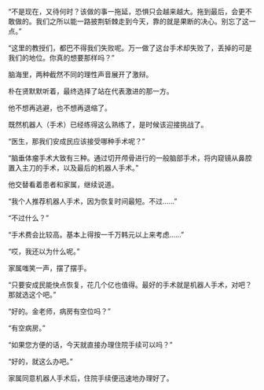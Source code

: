 “不是现在，又待何时？该做的事一拖延，恐惧只会越来越大。拖到最后，会更不敢做的。我们之所以能一路披荆斩棘走到今天，靠的就是果断的决心。别忘了这一点。”

“这里的教授们，都巴不得我们失败呢。万一做了这台手术却失败了，丢掉的可是我们的地位。你真的想要那样吗？”

脑海里，两种截然不同的理性声音展开了激辩。

朴在贤默默听着，最终选择了站在代表激进的那一方。

他不想再逃避，也不想再退缩了。

既然机器人（手术）已经练得这么熟练了，是时候该迎接挑战了。

“医生，那我们安成民应该接受哪种手术呢？”

“脑垂体瘤手术大致有三种。通过切开颅骨进行的一般脑部手术，将内窥镜从鼻腔置入主刀的手术，以及最后的机器人手术。”

他交替看着患者和家属，继续说道。

“我个人推荐机器人手术，因为恢复时间最短。不过……”

“不过什么？”

“手术费会比较高。基本上得按一千万韩元以上来考虑……”

“哎，我还以为什么呢。”

家属嗤笑一声，摆了摆手。

“只要安成民能快点恢复，花几个亿也值得。最好的手术就是机器人手术，对吧？那就选这个吧。”

“好的。金老师，病房有空位吗？”

“有空病房。”

“如果您方便的话，今天就直接办理住院手续可以吗？”

“好的，就这么办吧。”

家属同意机器人手术后，住院手续便迅速地办理好了。
